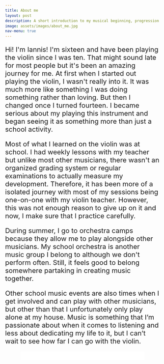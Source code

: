 ```yaml
---
title: About me
layout: post
description: A short introduction to my musical beginning, progression and exploration written before my S6-S7 years at the age of sixteen
image: assets/images/about_me.jpg
nav-menu: true
---
```

<div class="box"  style="font-size: 22px;">
<p>
Hi! I'm Iannis! I'm sixteen and have been playing the violin since I was ten. That might sound late for most people but it's been an amazing journey for me. At first when I started out playing the violin, I wasn't really into it. It was much more like something I was doing something rather than loving. But then I changed once I turned fourteen. I became serious about my playing this instrument and began seeing it as something more than just a school activity.
</p>
<p>
Most of what I learned on the violin was at school. I had weekly lessons with my teacher but unlike most other musicians, there wasn't an organized grading system or regular examinations to actually measure my development. Therefore, it has been more of a isolated journey with most of my sessions being one-on-one with my violin teacher. However, this was not enough reason to give up on it and now, I make sure that I practice carefully.
</p>
<p>
During summer, I go to orchestra camps because they allow me to play alongside other musicians. My school orchestra is another music group I belong to although we don't perform often. Still, it feels good to belong somewhere partaking in creating music together.
</p>
<p>
Other school music events are also times when I get involved and can play with other musicians, but other than that I unfortunately only play alone at my house. Music is something that I’m passionate about when it comes to listening and less about dedicating my life to it, but I can’t wait to see how far I can go with the violin.
</p>
<p style="text-align: center;">
<img src='assets/images/bow.png' style="width: 80%">
</p>
</div>
